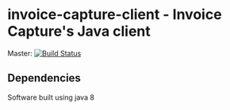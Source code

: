 # invoice-capture-client - Invoice Capture's Java client

Master: [![Build Status](https://travis-ci.org/invisiblecloud/invoice-capture-client.svg?branch=master)](https://travis-ci.org/invisiblecloud/invoice-capture-client)

## Dependencies

Software built using java 8